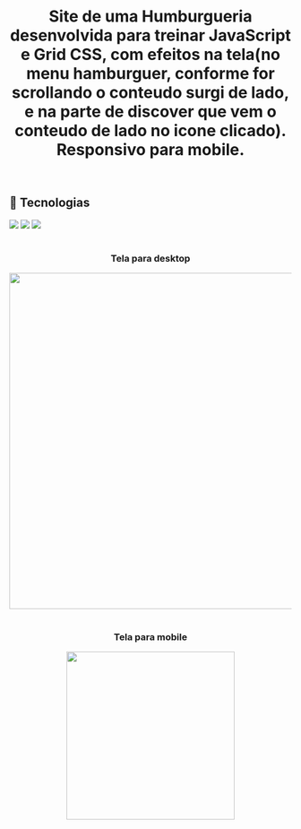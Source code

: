 # <h1 align="center">Site de uma Humburgueria desenvolvida para treinar JavaScript e Grid CSS, com efeitos na tela(no menu hamburguer, conforme for scrollando o conteudo surgi de lado, e na parte de discover que vem o conteudo de lado no icone clicado). Responsivo para mobile.</h1>
<br>

## 🚀 Tecnologias
<div>
  <img src="https://img.shields.io/badge/HTML-239120?style=for-the-badge&logo=html5&logoColor=white">
  <img src="https://img.shields.io/badge/CSS-239120?&style=for-the-badge&logo=css3&logoColor=white">
  <img src="https://img.shields.io/badge/JavaScript-F7DF1E?style=for-the-badge&logo=javascript&logoColor=black">
</div>
<!-- ## Tecnologias utilizadas durante o curso
* JavaScript
 -->
<!-- ## Tecnologias utilizadas no projeto
* HTML
* CSS -->

<br>
<h3 align="center">Tela para desktop</h3>
<div align="center">
  <img src="https://github.com/DeangellesES/site_de_uma_hamburgueria_com_efeitos-JavaScript-CSS-HTML/blob/main/tela%20desktop.png" width="600">
</div>
<br>
<h3 align="center">Tela para mobile</h3>
<div align="center">
  <img src="https://github.com/DeangellesES/site_de_uma_hamburgueria_com_efeitos-JavaScript-CSS-HTML/blob/main/tela%20mobile.png" width="300">
</div>
